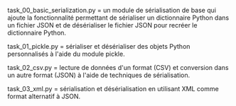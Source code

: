task_00_basic_serialization.py = un module de sérialisation de base qui ajoute la fonctionnalité permettant de sérialiser un dictionnaire Python dans un fichier JSON et de désérialiser le fichier JSON pour recréer le dictionnaire Python.

task_01_pickle.py = sérialiser et désérialiser des objets Python personnalisés à l'aide du module pickle.

task_02_csv.py = lecture de données d'un format (CSV) et conversion dans un autre format (JSON) à l'aide de techniques de sérialisation.

task_03_xml.py = sérialisation et désérialisation en utilisant XML comme format alternatif à JSON.
